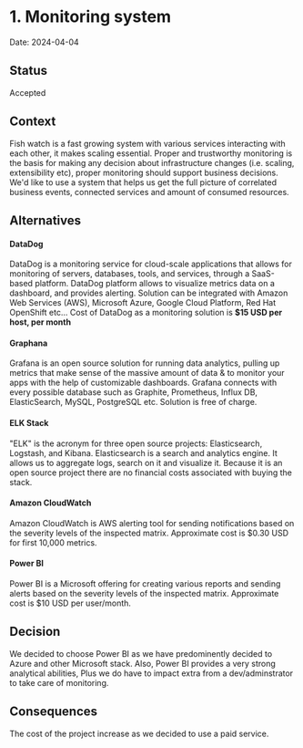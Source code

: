 # 1. Monitoring system

Date: 2024-04-04

## Status

Accepted

## Context
Fish watch is a fast growing system with various services interacting with each other, it makes scaling essential. 
Proper and trustworthy monitoring is the basis for making any decision about infrastructure changes (i.e. scaling, extensibility etc), proper monitoring should support business decisions.
We'd like to use a system that helps us get the full picture of correlated business events, connected services and amount of consumed resources.

## Alternatives

#### DataDog

DataDog is a monitoring service for cloud-scale applications that allows for monitoring of servers, databases, tools, and services, through a SaaS-based platform.
DataDog platform allows to visualize metrics data on a dashboard, and provides alerting. Solution can be integrated with Amazon Web Services (AWS), Microsoft Azure, Google Cloud Platform, Red Hat OpenShift etc… Cost of DataDog as a monitoring solution is **$15 USD per host, per month**

#### Graphana

Grafana is an open source solution for running data analytics, pulling up metrics that make sense of the massive amount of data & to monitor your apps with the help of customizable dashboards. Grafana connects with every possible database such as Graphite, Prometheus, Influx DB, ElasticSearch, MySQL, PostgreSQL etc. Solution is free of charge.

#### ELK Stack

"ELK" is the acronym for three open source projects: Elasticsearch, Logstash, and Kibana. Elasticsearch is a search and analytics engine. It allows us to aggregate logs, search on it and visualize it. Because it is an open source project there are no financial costs associated with buying the stack.

#### Amazon CloudWatch

Amazon CloudWatch is AWS alerting tool for sending notifications based on the severity levels of the inspected matrix. Approximate cost is $0.30 USD for first 10,000 metrics.

#### Power BI

Power BI is a Microsoft offering for creating various reports and sending alerts based on the severity levels of the inspected matrix. Approximate cost is $10 USD per user/month.

## Decision

We decided to choose Power BI as we have predominently decided to Azure and other Microsoft stack. Also, Power BI provides a very strong analytical abilities, Plus we do have to impact extra from a dev/adminstrator to take care of monitoring.

## Consequences
The cost of the project increase as we decided to use a paid service.
